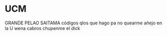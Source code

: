 # UCM

GRANDE PELAO SAITAMA 
códigos qlos que hago pa no quearme añejo en la U 
wena cabros chupenme el dick
